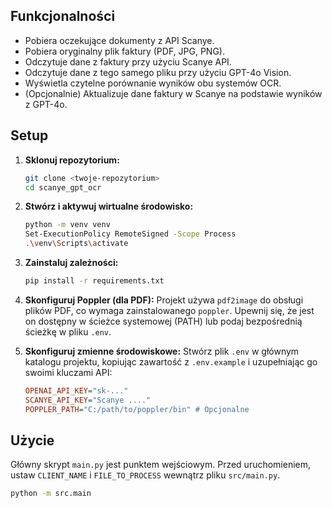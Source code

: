 ## Funkcjonalności

- Pobiera oczekujące dokumenty z API Scanye.
- Pobiera oryginalny plik faktury (PDF, JPG, PNG).
- Odczytuje dane z faktury przy użyciu Scanye API.
- Odczytuje dane z tego samego pliku przy użyciu GPT-4o Vision.
- Wyświetla czytelne porównanie wyników obu systemów OCR.
- (Opcjonalnie) Aktualizuje dane faktury w Scanye na podstawie wyników z GPT-4o.

## Setup

1.  **Sklonuj repozytorium:**

    ```bash
    git clone <twoje-repozytorium>
    cd scanye_gpt_ocr
    ```

2.  **Stwórz i aktywuj wirtualne środowisko:**

    ```bash
    python -m venv venv
    Set-ExecutionPolicy RemoteSigned -Scope Process
    .\venv\Scripts\activate
    ```

3.  **Zainstaluj zależności:**
    ```bash
    pip install -r requirements.txt
    ```
4.  **Skonfiguruj Poppler (dla PDF):**
    Projekt używa `pdf2image` do obsługi plików PDF, co wymaga zainstalowanego `poppler`. Upewnij się, że jest on dostępny w ścieżce systemowej (PATH) lub podaj bezpośrednią ścieżkę w pliku `.env`.

5.  **Skonfiguruj zmienne środowiskowe:**
    Stwórz plik `.env` w głównym katalogu projektu, kopiując zawartość z `.env.example` i uzupełniając go swoimi kluczami API:
    ```ini
    OPENAI_API_KEY="sk-..."
    SCANYE_API_KEY="Scanye ...."
    POPPLER_PATH="C:/path/to/poppler/bin" # Opcjonalne
    ```

## Użycie

Główny skrypt `main.py` jest punktem wejściowym. Przed uruchomieniem, ustaw `CLIENT_NAME` i `FILE_TO_PROCESS` wewnątrz pliku `src/main.py`.

```bash
python -m src.main
```
